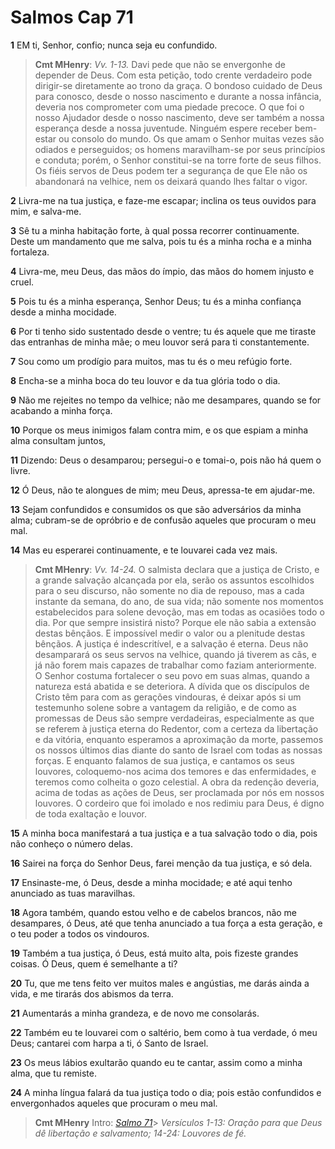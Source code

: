 # Salmos Cap 71

**1** 	EM ti, Senhor, confio; nunca seja eu confundido.

> **Cmt MHenry**: *Vv. 1-13.* Davi pede que não se envergonhe de depender de Deus. Com esta petição, todo crente verdadeiro pode dirigir-se diretamente ao trono da graça. O bondoso cuidado de Deus para conosco, desde o nosso nascimento e durante a nossa infância, deveria nos comprometer com uma piedade precoce. O que foi o nosso Ajudador desde o nosso nascimento, deve ser também a nossa esperança desde a nossa juventude. Ninguém espere receber bem-estar ou consolo do mundo. Os que amam o Senhor muitas vezes são odiados e perseguidos; os homens maravilham-se por seus princípios e conduta; porém, o Senhor constitui-se na torre forte de seus filhos. Os fiéis servos de Deus podem ter a segurança de que Ele não os abandonará na velhice, nem os deixará quando lhes faltar o vigor.

**2** 	Livra-me na tua justiça, e faze-me escapar; inclina os teus ouvidos para mim, e salva-me.

**3** 	Sê tu a minha habitação forte, à qual possa recorrer continuamente. Deste um mandamento que me salva, pois tu és a minha rocha e a minha fortaleza.

**4** 	Livra-me, meu Deus, das mãos do ímpio, das mãos do homem injusto e cruel.

**5** 	Pois tu és a minha esperança, Senhor Deus; tu és a minha confiança desde a minha mocidade.

**6** 	Por ti tenho sido sustentado desde o ventre; tu és aquele que me tiraste das entranhas de minha mãe; o meu louvor será para ti constantemente.

**7** 	Sou como um prodígio para muitos, mas tu és o meu refúgio forte.

**8** 	Encha-se a minha boca do teu louvor e da tua glória todo o dia.

**9** 	Não me rejeites no tempo da velhice; não me desampares, quando se for acabando a minha força.

**10** 	Porque os meus inimigos falam contra mim, e os que espiam a minha alma consultam juntos,

**11** 	Dizendo: Deus o desamparou; persegui-o e tomai-o, pois não há quem o livre.

**12** 	Ó Deus, não te alongues de mim; meu Deus, apressa-te em ajudar-me.

**13** 	Sejam confundidos e consumidos os que são adversários da minha alma; cubram-se de opróbrio e de confusão aqueles que procuram o meu mal.

**14** 	Mas eu esperarei continuamente, e te louvarei cada vez mais.

> **Cmt MHenry**: *Vv. 14-24.* O salmista declara que a justiça de Cristo, e a grande salvação alcançada por ela, serão os assuntos escolhidos para o seu discurso, não somente no dia de repouso, mas a cada instante da semana, do ano, de sua vida; não somente nos momentos estabelecidos para solene devoção, mas em todas as ocasiões todo o dia. Por que sempre insistirá nisto? Porque ele não sabia a extensão destas bênçãos. E impossível medir o valor ou a plenitude destas bênçãos. A justiça é indescritível, e a salvação é eterna. Deus não desamparará os seus servos na velhice, quando já tiverem as cãs, e já não forem mais capazes de trabalhar como faziam anteriormente. O Senhor costuma fortalecer o seu povo em suas almas, quando a natureza está abatida e se deteriora. A dívida que os discípulos de Cristo têm para com as gerações vindouras, é deixar após si um testemunho solene sobre a vantagem da religião, e de como as promessas de Deus são sempre verdadeiras, especialmente as que se referem à justiça eterna do Redentor, com a certeza da libertação e da vitória, enquanto esperamos a aproximação da morte, passemos os nossos últimos dias diante do santo de Israel com todas as nossas forças. E enquanto falamos de sua justiça, e cantamos os seus louvores, coloquemo-nos acima dos temores e das enfermidades, e teremos como colheita o gozo celestial. A obra da redenção deveria, acima de todas as ações de Deus, ser proclamada por nós em nossos louvores. O cordeiro que foi imolado e nos redimiu para Deus, é digno de toda exaltação e louvor.

**15** 	A minha boca manifestará a tua justiça e a tua salvação todo o dia, pois não conheço o número delas.

**16** 	Sairei na força do Senhor Deus, farei menção da tua justiça, e só dela.

**17** 	Ensinaste-me, ó Deus, desde a minha mocidade; e até aqui tenho anunciado as tuas maravilhas.

**18** 	Agora também, quando estou velho e de cabelos brancos, não me desampares, ó Deus, até que tenha anunciado a tua força a esta geração, e o teu poder a todos os vindouros.

**19** 	Também a tua justiça, ó Deus, está muito alta, pois fizeste grandes coisas. Ó Deus, quem é semelhante a ti?

**20** 	Tu, que me tens feito ver muitos males e angústias, me darás ainda a vida, e me tirarás dos abismos da terra.

**21** 	Aumentarás a minha grandeza, e de novo me consolarás.

**22** 	Também eu te louvarei com o saltério, bem como à tua verdade, ó meu Deus; cantarei com harpa a ti, ó Santo de Israel.

**23** 	Os meus lábios exultarão quando eu te cantar, assim como a minha alma, que tu remiste.

**24** 	A minha língua falará da tua justiça todo o dia; pois estão confundidos e envergonhados aqueles que procuram o meu mal.


> **Cmt MHenry** Intro: *[Salmo 71](../19A-Sl/71.md#0)*> *Versículos 1-13: Oração para que Deus dê libertação e salvamento; 14-24: Louvores de fé.*